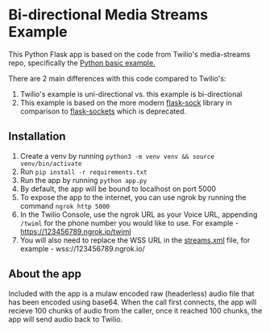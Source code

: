 # Bi-directional Media Streams Example

This Python Flask app is based on the code from Twilio's media-streams repo, specifically the [Python basic example.](https://github.com/twilio/media-streams/tree/master/python/basic)

There are 2 main differences with this code compared to Twilio's:

1. Twilio's example is uni-directional vs. this example is bi-directional
2. This example is based on the more modern [flask-sock](https://github.com/miguelgrinberg/flask-sock) library in comparison to [flask-sockets](https://github.com/heroku-python/flask-sockets) which is deprecated.

## Installation

1. Create a venv by running `python3 -m venv venv && source venv/bin/activate`
2. Run `pip install -r requirements.txt`
3. Run the app by running `python app.py`
4. By default, the app will be bound to localhost on port 5000
5. To expose the app to the internet, you can use ngrok by running the command `ngrok http 5000`
6. In the Twilio Console, use the ngrok URL as your Voice URL, appending `/twiml` for the phone number you would like to use. For example - https://123456789.ngrok.io/twiml
7. You will also need to replace the WSS URL in the [streams.xml](templates/streams.xml) file, for example - wss://123456789.ngrok.io/

## About the app

Included with the app is a mulaw encoded raw (headerless) audio file that has been encoded using base64. When the call first connects, the app will recieve 100 chunks of audio from the caller, once it reached 100 chunks, the app will send audio back to Twilio.
